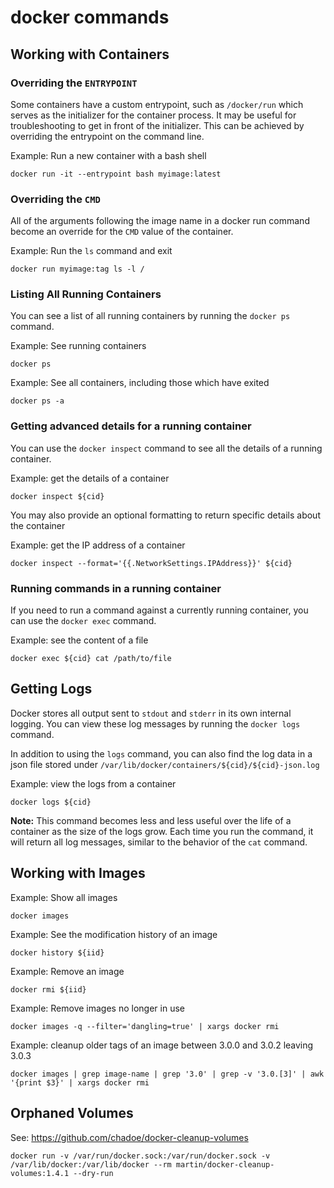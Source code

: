 # docker commands

## Working with Containers

### Overriding the `ENTRYPOINT`

Some containers have a custom entrypoint, such as `/docker/run` which serves as the initializer for the container process. It may be useful for troubleshooting to get in front of the initializer. This can be achieved by overriding the entrypoint on the command line.

Example: Run a new container with a bash shell

```
docker run -it --entrypoint bash myimage:latest
```

### Overriding the `CMD`

All of the arguments following the image name in a docker run command become an override for the `CMD` value of the container.

Example: Run the `ls` command and exit

```
docker run myimage:tag ls -l /
```

### Listing All Running Containers

You can see a list of all running containers by running the `docker ps` command.

Example: See running containers

```
docker ps
```

Example: See all containers, including those which have exited

```
docker ps -a
```

### Getting advanced details for a running container

You can use the `docker inspect` command to see all the details of a running container.

Example: get the details of a container

```
docker inspect ${cid}
```

You may also provide an optional formatting to return specific details about the container

Example: get the IP address of a container

```
docker inspect --format='{{.NetworkSettings.IPAddress}}' ${cid}
```

### Running commands in a running container

If you need to run a command against a currently running container, you can use the `docker exec` command.

Example: see the content of a file

```
docker exec ${cid} cat /path/to/file
```

## Getting Logs

Docker stores all output sent to `stdout` and `stderr` in its own internal logging. You can view these log messages by running the `docker logs` command.

In addition to using the `logs` command, you can also find the log data in a json file stored under `/var/lib/docker/containers/${cid}/${cid}-json.log`

Example: view the logs from a container

```
docker logs ${cid}
```

**Note:** This command becomes less and less useful over the life of a container as the size of the logs grow. Each time you run the command, it will return all log messages, similar to the behavior of the `cat` command.

## Working with Images

Example: Show all images

```
docker images
```

Example: See the modification history of an image

```
docker history ${iid}
```

Example: Remove an image

```
docker rmi ${iid}
```

Example: Remove images no longer in use

```
docker images -q --filter='dangling=true' | xargs docker rmi
```

Example: cleanup older tags of an image between 3.0.0 and 3.0.2 leaving 3.0.3

```
docker images | grep image-name | grep '3.0' | grep -v '3.0.[3]' | awk '{print $3}' | xargs docker rmi
```

## Orphaned Volumes

See: https://github.com/chadoe/docker-cleanup-volumes

```
docker run -v /var/run/docker.sock:/var/run/docker.sock -v /var/lib/docker:/var/lib/docker --rm martin/docker-cleanup-volumes:1.4.1 --dry-run
```
